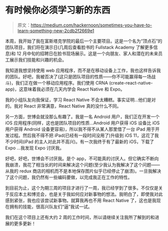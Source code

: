 # 有时候你必须学习新的东西

> 原文：<https://medium.com/hackernoon/sometimes-you-have-to-learn-something-new-2cdb2f2669e1>

本周，我开始了我在富斯塔克学院的最后一个主要项目。这是一个名为“顶点石”的团队项目，我们将在演示日(几周后查看脸书的 Fullstack Academy 了解更多信息)和 12 月中旬的招聘日在脸书现场展示。这是一个向朋友、家人和潜在的未来员工展示我们技能和兴趣的机会。

我知道我想坚持使用 web 应用程序，而不是在移动设备上工作，我也这样告诉我的团队。好吧，我被否决了(这只是团队项目的性质——你不可能赢得每一场战斗)，我们正在做一个移动应用程序。我们使用 CRNA (create-react-native-app)，这意味着我必须在几天内学会 React Native 和 Expo。

我的小组队友向我保证，学习 React Native 不会太糟糕。事实证明…他们是对的。我对 React 非常满意，React Native 真的没什么不同。

另一方面，世博会就没那么有趣了。我是一名 Android 用户，我们正在开发一个 iOS 应用程序(同样，这也是团队项目的性质…Android 用户获得 iOS 设备比 iOS 用户获得 Android 设备更容易)，所以我不得不从某人那里借了一台 iPad 用于开发过程。然后我不得不把 iPad(已经有一段时间没用了)升级到 iOS 11，这花了我不少时间(iPad 的主人对此并不高兴)。有一次我终于有了最新的 iOS，下载了 Expo …我发现 Expo 讨厌我。

好吧，好吧，世博会不讨厌我。是个 app，不可能真的讨厌人。但它确实不断向我崩溃，我花了相当长的时间来解决这个问题(至少我认为我解决了这个问题——从我的 redux 商店的相机而不是本地保存图片似乎已经停止了崩溃)。一旦我解决了这个问题，我仍然有一些编码要做，以完成我正在工作的特性。

到目前为止，这个为期三周的项目才进行了一周，我已经学到了很多。不仅仅是关于反应本土和博览会，也是关于我如何应对新事物的想法。我明白了，即使我对此感到紧张，我也应该尝试新事物。就算我再也不用 React Native 了，这也是我现在拥有的技能，很高兴队友们“逼”我试一试。

我们在这个项目上还有大约 2 周的工作时间，所以请继续关注我所了解到的和进展的更多更新！